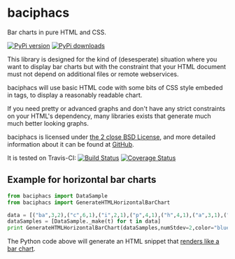 baciphacs
=========

Bar charts in pure HTML and CSS.

[![PyPi version](https://pypip.in/v/baciphacs/badge.png)](https://crate.io/packages/baciphacs)
[![PyPi downloads](https://pypip.in/d/baciphacs/badge.png)](https://crate.io/packages/baciphacs)

This library is designed for the kind of (desesperate) situation where
you want to display bar charts but with the constraint that your HTML
document must not depend on additional files or remote webservices.

baciphacs will use basic HTML code with some bits of CSS style embeded
in tags, to display a reasonably readable chart.

If you need pretty or advanced graphs and don't have any strict
constraints on your HTML's dependency, many libraries exists that
generate much much better looking graphs.

baciphacs is licensed under [the 2 close BSD License](LICENSE.txt),
and more detailed information about it can be found at
[GitHub](https://github.com/tibonihoo/baciphacs).

It is tested on Travis-CI: [![Build Status](https://travis-ci.org/tibonihoo/baciphacs.png?branch=master)](https://travis-ci.org/tibonihoo/baciphacs) [![Coverage Status](https://coveralls.io/repos/tibonihoo/baciphacs/badge.png)](https://coveralls.io/r/tibonihoo/baciphacs)


Example for horizontal bar charts
---------------------------------

```python
from baciphacs import DataSample
from baciphacs import GenerateHTMLHorizontalBarChart

data = [("ba",3,2),("c",6,1),("i",2,1),("p",4,1),("h",4,1),("a",3,1),("cs",3,2)]
dataSamples = [DataSample._make(t) for t in data]
print GenerateHTMLHorizontalBarChart(dataSamples,numStdev=2,color="blue")
```

The Python code above will generate an HTML snippet that [renders like a bar chart](http://htmlpreview.github.io/?https://github.com/tibonihoo/baciphacs/blob/master/doc/index.html).

